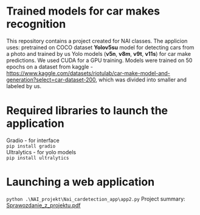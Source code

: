 # Trained models for car makes recognition
This repository contains a project created for NAI classes. The applicion uses: pretrained on COCO dataset **Yolov5su** model for detecting cars from a photo and trained by us Yolo models (**v5n**, **v8m**, **v9t**, **v11s**) for car make predictions. We used CUDA for a GPU training. Models were trained on 50 epochs on a dataset from kaggle - https://www.kaggle.com/datasets/riotulab/car-make-model-and-generation?select=car-dataset-200, which was divided into smaller and labeled by us. 
# Required libraries to launch the application
Gradio - for interface <br>
```pip install gradio```<br>
Ultralytics - for yolo models <br>
```pip install ultralytics```<br>
# Launching a web application
```python .\NAI_projekt\Nai_cardetection_app\app2.py```
Project summary: <br>
[Sprawozdanie_z_projektu.pdf](https://github.com/user-attachments/files/18588960/Sprawozdanie_z_projektu.pdf)
